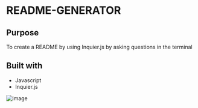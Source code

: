 # README-GENERATOR

## Purpose
To create a README by using Inquier.js by asking questions in the terminal

## Built with
* Javascript
* Inquier.js

![image](https://user-images.githubusercontent.com/93722113/160042332-6b2ad357-f03e-4c41-9219-60e083d98b38.png)
